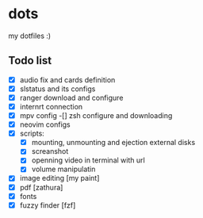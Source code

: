 # dots
my dotfiles :)



## Todo list
-[x] audio fix and cards definition
-[x] slstatus  and its configs
-[x] ranger download and configure
-[x] internrt connection
-[x] mpv config
-[] zsh configure and downloading
-[x] neovim configs
-[x] scripts:
  -[x]    mounting, unmounting and ejection external disks
  -[x]    screanshot
  -[x]    openning video in terminal with url
  -[x]    volume manipulatin

-[x] image editing [my paint]
-[x] pdf [zathura]
-[x] fonts
-[x] fuzzy finder [fzf]
